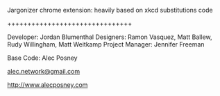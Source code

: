 Jargonizer chrome extension: heavily based on xkcd substitutions code


+++++++++++++++++++++++++++++++

Developer: Jordan Blumenthal
Designers: Ramon Vasquez, Matt Ballew, Rudy Willingham, Matt Weitkamp
Project Manager: Jennifer Freeman

Base Code:  Alec Posney

alec.network@gmail.com

http://www.alecposney.com

